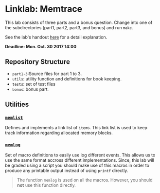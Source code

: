 # Linklab: Memtrace

This lab consists of three parts and a bonus question. Change into one
of the subdirectories (part1, part2, part3, and bonus) and run `make`.

See the lab's handout [here](linklab.pdf) for a detail explanation.

**Deadline: Mon. Oct. 30 2017 14:00**

## Repository Structure

* `part1-3`:Source files for part 1 to 3.
* `utils`: utility function and definitions for book keeping.
* `tests`: set of test files
* `bonus`: bonus part.

## Utilities

### [`memlist`](utils)

Defines and implements a link list of `item`s. This link list is used to keep
track information regarding allocated memory blocks.

### [`memlog`](utils)

Set of macro definitions to easily use log different events. This allows us
to use the same format accross different implementations. Since, this lab will
be graded using a script you should make use of this macros in order to produce
any printable output instead of using `printf` directly.

> The function `memlog` is used on all the macros. However, you should
**not** use this function directly.
